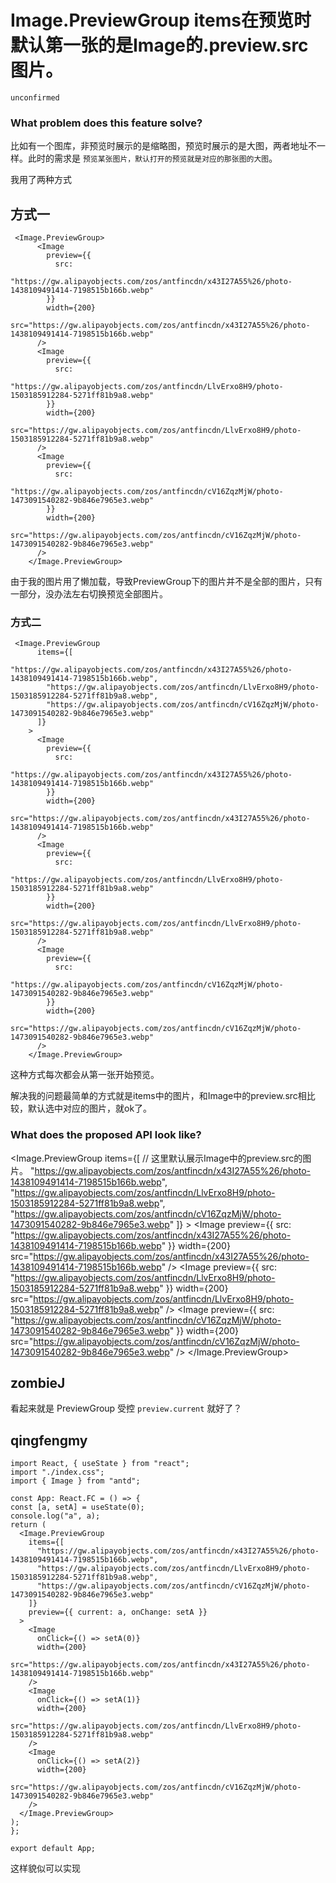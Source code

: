# Image.PreviewGroup items在预览时默认第一张的是Image的.preview.src图片。

`unconfirmed`

### What problem does this feature solve?

比如有一个图库，非预览时展示的是缩略图，预览时展示的是大图，两者地址不一样。此时的需求是 `预览某张图片，默认打开的预览就是对应的那张图的大图`。

我用了两种方式

## 方式一

```
 <Image.PreviewGroup>
      <Image
        preview={{
          src:
            "https://gw.alipayobjects.com/zos/antfincdn/x43I27A55%26/photo-1438109491414-7198515b166b.webp"
        }}
        width={200}
        src="https://gw.alipayobjects.com/zos/antfincdn/x43I27A55%26/photo-1438109491414-7198515b166b.webp"
      />
      <Image
        preview={{
          src:
            "https://gw.alipayobjects.com/zos/antfincdn/LlvErxo8H9/photo-1503185912284-5271ff81b9a8.webp"
        }}
        width={200}
        src="https://gw.alipayobjects.com/zos/antfincdn/LlvErxo8H9/photo-1503185912284-5271ff81b9a8.webp"
      />
      <Image
        preview={{
          src:
            "https://gw.alipayobjects.com/zos/antfincdn/cV16ZqzMjW/photo-1473091540282-9b846e7965e3.webp"
        }}
        width={200}
        src="https://gw.alipayobjects.com/zos/antfincdn/cV16ZqzMjW/photo-1473091540282-9b846e7965e3.webp"
      />
    </Image.PreviewGroup>
```

由于我的图片用了懒加载，导致PreviewGroup下的图片并不是全部的图片，只有一部分，没办法左右切换预览全部图片。

### 方式二

```
 <Image.PreviewGroup
      items={[
        "https://gw.alipayobjects.com/zos/antfincdn/x43I27A55%26/photo-1438109491414-7198515b166b.webp",
        "https://gw.alipayobjects.com/zos/antfincdn/LlvErxo8H9/photo-1503185912284-5271ff81b9a8.webp",
        "https://gw.alipayobjects.com/zos/antfincdn/cV16ZqzMjW/photo-1473091540282-9b846e7965e3.webp"
      ]}
    >
      <Image
        preview={{
          src:
            "https://gw.alipayobjects.com/zos/antfincdn/x43I27A55%26/photo-1438109491414-7198515b166b.webp"
        }}
        width={200}
        src="https://gw.alipayobjects.com/zos/antfincdn/x43I27A55%26/photo-1438109491414-7198515b166b.webp"
      />
      <Image
        preview={{
          src:
            "https://gw.alipayobjects.com/zos/antfincdn/LlvErxo8H9/photo-1503185912284-5271ff81b9a8.webp"
        }}
        width={200}
        src="https://gw.alipayobjects.com/zos/antfincdn/LlvErxo8H9/photo-1503185912284-5271ff81b9a8.webp"
      />
      <Image
        preview={{
          src:
            "https://gw.alipayobjects.com/zos/antfincdn/cV16ZqzMjW/photo-1473091540282-9b846e7965e3.webp"
        }}
        width={200}
        src="https://gw.alipayobjects.com/zos/antfincdn/cV16ZqzMjW/photo-1473091540282-9b846e7965e3.webp"
      />
    </Image.PreviewGroup>
```

这种方式每次都会从第一张开始预览。

解决我的问题最简单的方式就是items中的图片，和Image中的preview.src相比较，默认选中对应的图片，就ok了。

### What does the proposed API look like?

<Image.PreviewGroup
items={[ // 这里默认展示Image中的preview.src的图片。
"https://gw.alipayobjects.com/zos/antfincdn/x43I27A55%26/photo-1438109491414-7198515b166b.webp",
"https://gw.alipayobjects.com/zos/antfincdn/LlvErxo8H9/photo-1503185912284-5271ff81b9a8.webp",
"https://gw.alipayobjects.com/zos/antfincdn/cV16ZqzMjW/photo-1473091540282-9b846e7965e3.webp"
]} >
<Image
preview={{
          src:
            "https://gw.alipayobjects.com/zos/antfincdn/x43I27A55%26/photo-1438109491414-7198515b166b.webp"
        }}
width={200}
src="https://gw.alipayobjects.com/zos/antfincdn/x43I27A55%26/photo-1438109491414-7198515b166b.webp"
/>
<Image
preview={{
          src:
            "https://gw.alipayobjects.com/zos/antfincdn/LlvErxo8H9/photo-1503185912284-5271ff81b9a8.webp"
        }}
width={200}
src="https://gw.alipayobjects.com/zos/antfincdn/LlvErxo8H9/photo-1503185912284-5271ff81b9a8.webp"
/>
<Image
preview={{
          src:
            "https://gw.alipayobjects.com/zos/antfincdn/cV16ZqzMjW/photo-1473091540282-9b846e7965e3.webp"
        }}
width={200}
src="https://gw.alipayobjects.com/zos/antfincdn/cV16ZqzMjW/photo-1473091540282-9b846e7965e3.webp"
/>
</Image.PreviewGroup>

<!-- generated by ant-design-issue-helper. DO NOT REMOVE -->

## zombieJ

看起来就是 PreviewGroup 受控 `preview.current` 就好了？

## qingfengmy

```
import React, { useState } from "react";
import "./index.css";
import { Image } from "antd";

const App: React.FC = () => {
const [a, setA] = useState(0);
console.log("a", a);
return (
  <Image.PreviewGroup
    items={[
      "https://gw.alipayobjects.com/zos/antfincdn/x43I27A55%26/photo-1438109491414-7198515b166b.webp",
      "https://gw.alipayobjects.com/zos/antfincdn/LlvErxo8H9/photo-1503185912284-5271ff81b9a8.webp",
      "https://gw.alipayobjects.com/zos/antfincdn/cV16ZqzMjW/photo-1473091540282-9b846e7965e3.webp"
    ]}
    preview={{ current: a, onChange: setA }}
  >
    <Image
      onClick={() => setA(0)}
      width={200}
      src="https://gw.alipayobjects.com/zos/antfincdn/x43I27A55%26/photo-1438109491414-7198515b166b.webp"
    />
    <Image
      onClick={() => setA(1)}
      width={200}
      src="https://gw.alipayobjects.com/zos/antfincdn/LlvErxo8H9/photo-1503185912284-5271ff81b9a8.webp"
    />
    <Image
      onClick={() => setA(2)}
      width={200}
      src="https://gw.alipayobjects.com/zos/antfincdn/cV16ZqzMjW/photo-1473091540282-9b846e7965e3.webp"
    />
  </Image.PreviewGroup>
);
};

export default App;

```

这样貌似可以实现
